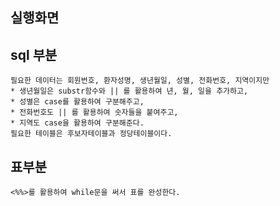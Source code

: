 실행화면
-


## sql 부분

    필요한 데이터는 회원번호, 환자성명, 생년월일, 성별, 전화번호, 지역이지만
    * 생년월일은 substr함수와 || 를 활용하여 년, 월, 일을 추가하고,
    * 성별은 case를 활용하여 구분해주고,
    * 전화번호도 || 를 활용하여 숫자들을 붙여주고,
    * 지역도 case을 활용하여 구분해준다.
    필요한 테이블은 후보자테이블과 정당테이블이다.

##  표부분

    <%%>를 활용하여 while문을 써서 표를 완성한다.
